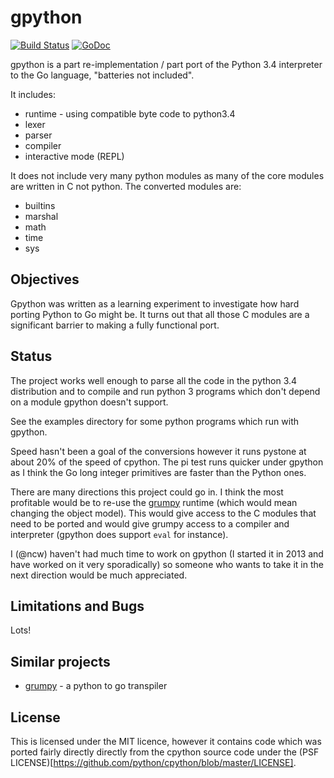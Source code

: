 # gpython

[![Build Status](https://travis-ci.org/ncw/gpython.svg?branch=master)](https://travis-ci.org/ncw/gpython)
[![GoDoc](https://godoc.org/github.com/ncw/gpython?status.svg)](https://godoc.org/github.com/ncw/gpython)

gpython is a part re-implementation / part port of the Python 3.4
interpreter to the Go language, "batteries not included".

It includes:

  * runtime - using compatible byte code to python3.4
  * lexer
  * parser
  * compiler
  * interactive mode (REPL)

It does not include very many python modules as many of the core
modules are written in C not python.  The converted modules are:

  * builtins
  * marshal
  * math
  * time
  * sys

## Objectives

Gpython was written as a learning experiment to investigate how hard
porting Python to Go might be.  It turns out that all those C modules
are a significant barrier to making a fully functional port.

## Status

The project works well enough to parse all the code in the python 3.4
distribution and to compile and run python 3 programs which don't
depend on a module gpython doesn't support.

See the examples directory for some python programs which run with
gpython.

Speed hasn't been a goal of the conversions however it runs pystone at
about 20% of the speed of cpython.  The pi test runs quicker under
gpython as I think the Go long integer primitives are faster than the
Python ones.

There are many directions this project could go in.  I think the most
profitable would be to re-use the
[grumpy](https://github.com/google/grumpy) runtime (which would mean
changing the object model).  This would give access to the C modules
that need to be ported and would give grumpy access to a compiler and
interpreter (gpython does support `eval` for instance).

I (@ncw) haven't had much time to work on gpython (I started it in
2013 and have worked on it very sporadically) so someone who wants to
take it in the next direction would be much appreciated.

## Limitations and Bugs

Lots!

## Similar projects

  * [grumpy](https://github.com/google/grumpy) - a python to go transpiler

## License

This is licensed under the MIT licence, however it contains code which
was ported fairly directly directly from the cpython source code under
the (PSF LICENSE)[https://github.com/python/cpython/blob/master/LICENSE].
